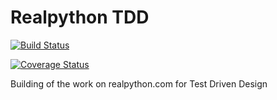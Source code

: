 Realpython TDD
==============
[![Build Status](https://travis-ci.org/Victory/realpython-tdd.svg?branch=master)](https://travis-ci.org/Victory/realpython-tdd)

[![Coverage Status](https://coveralls.io/repos/Victory/realpython-tdd/badge.png?branch=master)](https://coveralls.io/r/Victory/realpython-tdd?branch=master)

Building of the work on realpython.com for Test Driven Design
